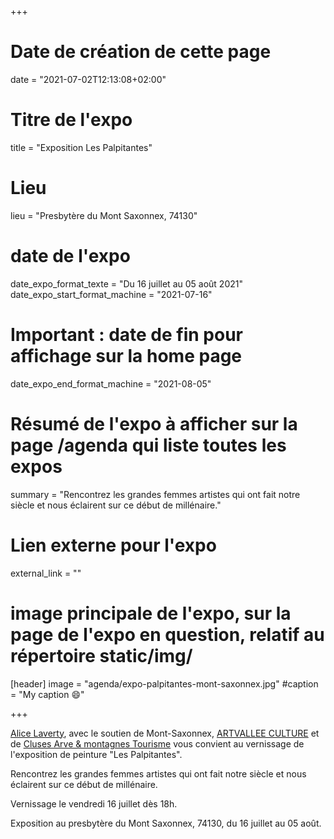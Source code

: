 +++
# Date de création de cette page
date = "2021-07-02T12:13:08+02:00"
# Titre de l'expo
title = "Exposition Les Palpitantes"
# Lieu
lieu = "Presbytère du Mont Saxonnex, 74130"
# date de l'expo
date_expo_format_texte = "Du 16 juillet au 05 août 2021"
date_expo_start_format_machine = "2021-07-16"
# Important : date de fin pour affichage sur la home page
date_expo_end_format_machine = "2021-08-05"
# Résumé de l'expo à afficher sur la page /agenda qui liste toutes les expos
summary = "Rencontrez les grandes femmes artistes qui ont fait notre siècle et nous éclairent sur ce début de millénaire."
# Lien externe pour l'expo
external_link = ""
# image principale de l'expo, sur la page de l'expo en question, relatif au répertoire static/img/
[header]
image = "agenda/expo-palpitantes-mont-saxonnex.jpg"
#caption = "My caption :smile:"

+++

<a href="https://www.linkedin.com/in/ACoAAA1O6UEBoHfGsPhXhyma5RQGUe8tivXEcrY">Alice Laverty</a>, avec le soutien de Mont-Saxonnex, <a href="https://www.linkedin.com/company/artvallee-culture/">ARTVALLEE CULTURE</a> et de <a href="https://www.linkedin.com/company/cluses-arve-montagnes-tourisme/">Cluses Arve & montagnes Tourisme</a> vous convient au vernissage de l'exposition de peinture "Les Palpitantes".

Rencontrez les grandes femmes artistes qui ont fait notre siècle et nous éclairent sur ce début de millénaire.

Vernissage le vendredi 16 juillet dès 18h.

Exposition au presbytère du Mont Saxonnex, 74130, du 16 juillet au 05 août.
